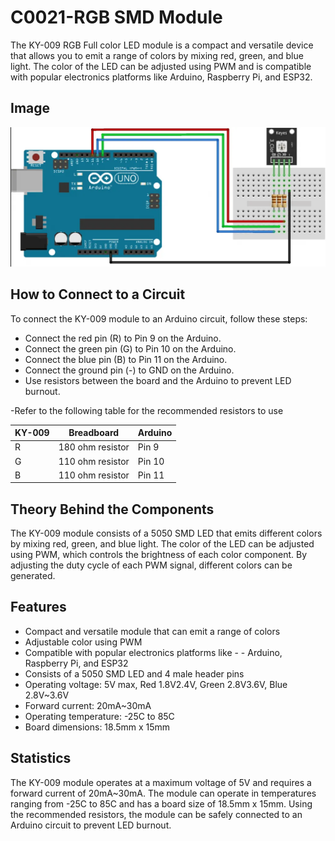 # C0021-RGB SMD Module

The KY-009 RGB Full color LED module is a compact and versatile device that allows you to emit a range of colors by mixing red, green, and blue light. The color of the LED can be adjusted using PWM and is compatible with popular electronics platforms like Arduino, Raspberry Pi, and ESP32.

## Image

![IMG](IMG/IMG.png)

## How to Connect to a Circuit

To connect the KY-009 module to an Arduino circuit, follow these steps:

- Connect the red pin (R) to Pin 9 on the Arduino.
- Connect the green pin (G) to Pin 10 on the Arduino.
- Connect the blue pin (B) to Pin 11 on the Arduino.
- Connect the ground pin (-) to GND on the Arduino.
- Use resistors between the board and the Arduino to prevent LED burnout.

-Refer to the following table for the recommended resistors to use

|KY-009|Breadboard|Arduino|
|--------|-----------|------------|
|R|180 ohm resistor|Pin 9|
|G|110 ohm resistor|Pin 10|
|B|110 ohm resistor|Pin 11|

## Theory Behind the Components

The KY-009 module consists of a 5050 SMD LED that emits different colors by mixing red, green, and blue light. The color of the LED can be adjusted using PWM, which controls the brightness of each color component. By adjusting the duty cycle of each PWM signal, different colors can be generated.

## Features

- Compact and versatile module that can emit a range of colors
- Adjustable color using PWM
- Compatible with popular electronics platforms like - - Arduino, Raspberry Pi, and ESP32
- Consists of a 5050 SMD LED and 4 male header pins
- Operating voltage: 5V max, Red 1.8V2.4V, Green 2.8V3.6V, Blue 2.8V~3.6V
- Forward current: 20mA~30mA
- Operating temperature: -25C to 85C
- Board dimensions: 18.5mm x 15mm

## Statistics

The KY-009 module operates at a maximum voltage of 5V and requires a forward current of 20mA~30mA. The module can operate in temperatures ranging from -25C to 85C and has a board size of 18.5mm x 15mm. Using the recommended resistors, the module can be safely connected to an Arduino circuit to prevent LED burnout.
